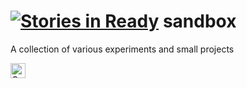 [![Stories in Ready](https://badge.waffle.io/bshyong/sandbox.png?label=ready&title=Ready)](https://waffle.io/bshyong/sandbox)
sandbox
=======

A collection of various experiments and small projects

<a href="https://assembly.com/meta/bounties"><img src="https://asm-badger.herokuapp.com/meta/badges/tasks.svg?test=0" height="24px" alt="Open Tasks" /></a>
